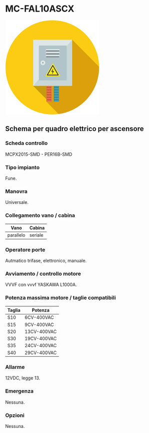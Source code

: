 # MC-FAL10ASCX
![electric_panel_icon](res/el_icon_4.jpg)
## Schema per quadro elettrico per ascensore

### Scheda controllo
MCPX2015-SMD - PER16B-SMD

### Tipo impianto
Fune.

### Manovra
Universale.

### Collegamento vano / cabina
Vano|Cabina
---|---
parallelo|seriale

### Operatore porte
Autmatico trifase, elettronico, manuale.

### Avviamento / controllo motore
VVVF con vvvf YASKAWA L1000A.

### Potenza massima motore / taglie compatibili
Taglia|Potenza
---|---
S10|6CV-400VAC
S15|9CV-400VAC
S20|13CV-400VAC
S30|19CV-400VAC
S35|24CV-400VAC
S40|29CV-400VAC

### Allarme
12VDC, legge 13.

### Emergenza
Nessuna.

### Opzioni
Nessuna.
